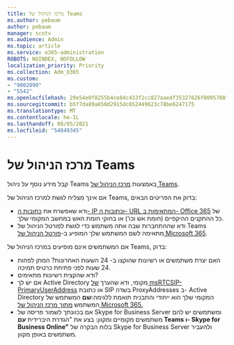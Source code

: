 ```yaml
---
title: מרכז הניהול של Teams
ms.author: pebaum
author: pebaum
manager: scotv
ms.audience: Admin
ms.topic: article
ms.service: o365-administration
ROBOTS: NOINDEX, NOFOLLOW
localization_priority: Priority
ms.collection: Adm_O365
ms.custom:
- "9002890"
- "5542"
ms.openlocfilehash: 29e54e0f8255b4ce84c433f2cc827aaedf35327626f0095788faef802763bc53
ms.sourcegitcommit: b5f7da89a650d2915dc652449623c78be6247175
ms.translationtype: MT
ms.contentlocale: he-IL
ms.lasthandoff: 08/05/2021
ms.locfileid: "54049345"
---
```

# <a name="teams-admin-center"></a>מרכז הניהול של Teams

קבל מידע נוסף על ניהול Teams באמצעות [מרכז הניהול של Teams](https://docs.microsoft.com/microsoftteams/manage-teams-skypeforbusiness-admin-center).

אם אינך מצליח לגשת למרכז הניהול של Teams, בדוק את הפריטים הבאים:

- ודא שאפשרת את [כתובות ה- IP וכתובות ה- URL המתאימות ב- Office 365](https://docs.microsoft.com/Office365/Enterprise/office-365-ip-web-service) של כל ההתקנים ההיקפיים (חומת אש וכו‘) או בחוקי חומת האש במחשב המקומי שלך.
- ודא שההתחברות שבה אתה משתמש כדי לגשת לפורטל הניהול של Teams מתאימה לשם המשתמש שלך המופיע ב-[פורטל הניהול של Microsoft 365](https://admin.microsoft.com/Adminportal/Home?source=applauncher#/users).

אם המשתמשים אינם מופיעים במרכז הניהול של Teams, בדוק:

- האם יצרת משתמשים או רשיונות שהוקצו ב- 24 השעות האחרונות? המתן לפחות 24 שעות לפני פתיחת כרטיס תמיכה.
- ודא שהקצית רשיונות מתאימים?
- אם יש לך Active Directory מקומי, ודא שהערך [של msRTCSIP-PrimaryUserAddress](https://docs.microsoft.com/skypeforbusiness/troubleshoot/online-configuration/msrtcsip-primaryuseraddress-proxyaddaddress) או כתובת SIP בשדה ProxyAddresses ב- Active Directory המקומי שלך הוא ייחודי והתבנית תואמת ללגימה:**שם** המשתמש של המשתמש [מתוך מרכז הניהול של Microsoft 365.](https://admin.microsoft.com/Adminportal/Home?source=applauncher#/users)
- אם בכוונתך לשמור פריסה של Skype for Business Server ומשתמשים יש להם משתמשים מקומיים ומקוון: בצע את "הגדרת היברידית **עם Teams ו- Skype for Business Online"** בלוח הבקרה של Skype for Business Server ולהעביר משתמשים באופן מקוון.
